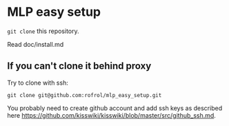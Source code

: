 # MLP easy setup

`git clone` this repository.

Read doc/install.md

## If you can't clone it behind proxy

Try to clone with ssh:

`git clone git@github.com:rofrol/mlp_easy_setup.git`

You probably need to create github account and add ssh keys as described here https://github.com/kisswiki/kisswiki/blob/master/src/github_ssh.md.
